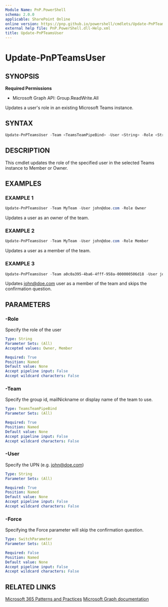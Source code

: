 ```yaml
---
Module Name: PnP.PowerShell
schema: 2.0.0
applicable: SharePoint Online
online version: https://pnp.github.io/powershell/cmdlets/Update-PnPTeamsUser.html
external help file: PnP.PowerShell.dll-Help.xml
title: Update-PnPTeamsUser
---
```

  
# Update-PnPTeamsUser

## SYNOPSIS

**Required Permissions**

  * Microsoft Graph API: Group.ReadWrite.All

Updates a user's role in an existing Microsoft Teams instance.

## SYNTAX

```powershell
Update-PnPTeamsUser -Team <TeamsTeamPipeBind> -User <String> -Role <String> 
```

## DESCRIPTION
This cmdlet updates the role of the specified user in the selected Teams instance to Member or Owner.

## EXAMPLES

### EXAMPLE 1
```powershell
Update-PnPTeamsUser -Team MyTeam -User john@doe.com -Role Owner
```

Updates a user as an owner of the team.

### EXAMPLE 2
```powershell
Update-PnPTeamsUser -Team MyTeam -User john@doe.com -Role Member
```

Updates a user as a member of the team.

### EXAMPLE 3
```powershell
Update-PnPTeamsUser -Team a0c0a395-4ba6-4fff-958a-000000506d18 -User john@doe.com -Role Member -Force
```

Updates john@doe.com user as a member of the team and skips the confirmation question.

## PARAMETERS

### -Role
Specify the role of the user

```yaml
Type: String
Parameter Sets: (All)
Accepted values: Owner, Member

Required: True
Position: Named
Default value: None
Accept pipeline input: False
Accept wildcard characters: False
```

### -Team
Specify the group id, mailNickname or display name of the team to use.

```yaml
Type: TeamsTeamPipeBind
Parameter Sets: (All)

Required: True
Position: Named
Default value: None
Accept pipeline input: False
Accept wildcard characters: False
```

### -User
Specify the UPN (e.g. john@doe.com)

```yaml
Type: String
Parameter Sets: (All)

Required: True
Position: Named
Default value: None
Accept pipeline input: False
Accept wildcard characters: False
```

### -Force
Specifying the Force parameter will skip the confirmation question.

```yaml
Type: SwitchParameter
Parameter Sets: (All)

Required: False
Position: Named
Default value: None
Accept pipeline input: False
Accept wildcard characters: False
```

## RELATED LINKS

[Microsoft 365 Patterns and Practices](https://aka.ms/m365pnp)
[Microsoft Graph documentation](https://learn.microsoft.com/graph/api/team-update-members)


